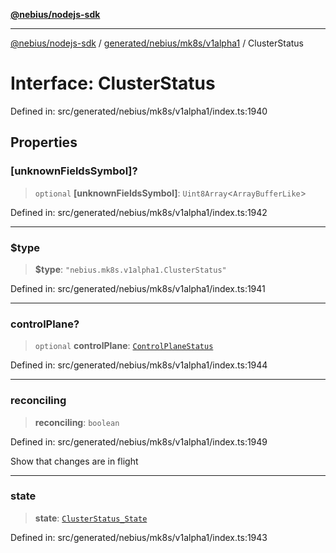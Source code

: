 [**@nebius/nodejs-sdk**](../../../../../README.md)

---

[@nebius/nodejs-sdk](../../../../../README.md) / [generated/nebius/mk8s/v1alpha1](../README.md) / ClusterStatus

# Interface: ClusterStatus

Defined in: src/generated/nebius/mk8s/v1alpha1/index.ts:1940

## Properties

### \[unknownFieldsSymbol\]?

> `optional` **\[unknownFieldsSymbol\]**: `Uint8Array`\<`ArrayBufferLike`\>

Defined in: src/generated/nebius/mk8s/v1alpha1/index.ts:1942

---

### $type

> **$type**: `"nebius.mk8s.v1alpha1.ClusterStatus"`

Defined in: src/generated/nebius/mk8s/v1alpha1/index.ts:1941

---

### controlPlane?

> `optional` **controlPlane**: [`ControlPlaneStatus`](ControlPlaneStatus.md)

Defined in: src/generated/nebius/mk8s/v1alpha1/index.ts:1944

---

### reconciling

> **reconciling**: `boolean`

Defined in: src/generated/nebius/mk8s/v1alpha1/index.ts:1949

Show that changes are in flight

---

### state

> **state**: [`ClusterStatus_State`](../type-aliases/ClusterStatus_State.md)

Defined in: src/generated/nebius/mk8s/v1alpha1/index.ts:1943
